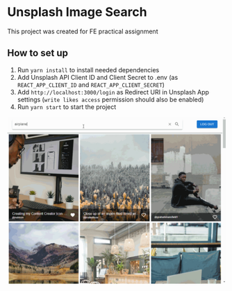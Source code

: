 # Unsplash Image Search

This project was created for FE practical assignment

## How to set up

1. Run ``yarn install`` to install needed dependencies
2. Add Unsplash API Client ID and Client Secret to .env (as ``REACT_APP_CLIENT_ID`` and ``REACT_APP_CLIENT_SECRET``)
3. Add ``http://localhost:3000/login`` as Redirect URI in Unsplash App settings (``write likes access`` permission should also be enabled)
4. Run ``yarn start`` to start the project

![Screenshot](screenshot.gif)